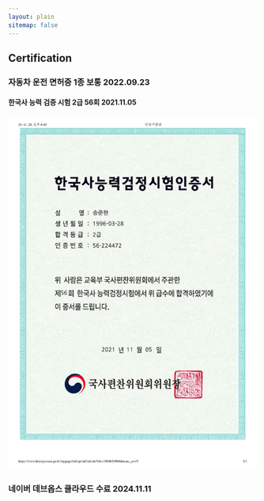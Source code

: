 ```yaml
---
layout: plain
sitemap: false
---
```

## Certification

### 자동차 운전 면허증 1종 보통 2022.09.23

#### 한국사 능력 검증 시험 2급 56회 2021.11.05
![한국사 자격증](assets/img/certification/인증서발급-1.png)
### 네이버 데브옵스 클라우드 수료 2024.11.11

